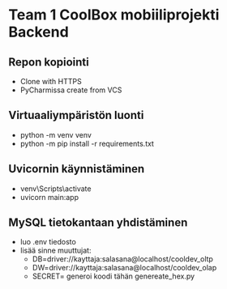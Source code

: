 # Team 1 CoolBox mobiiliprojekti Backend

## Repon kopiointi
- Clone with HTTPS
- PyCharmissa create from VCS

## Virtuaaliympäristön luonti
- python -m venv venv
- python -m pip install -r requirements.txt

## Uvicornin käynnistäminen
- venv\Scripts\activate
- uvicorn main:app

## MySQL tietokantaan yhdistäminen
- luo .env tiedosto
- lisää sinne muuttujat:
    - DB=driver://kayttaja:salasana@localhost/cooldev_oltp
    - DW=driver://kayttaja:salasana@localhost/cooldev_olap
    - SECRET= generoi koodi tähän genereate_hex.py 
